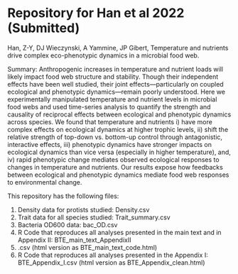 # Repository for Han et al 2022 (Submitted)

Han, Z-Y, DJ Wieczynski, A Yammine, JP Gibert, Temperature and nutrients drive complex eco-phenotypic dynamics in a microbial food web.

Summary: 
Anthropogenic increases in temperature and nutrient loads will likely impact food web structure and stability. Though their independent effects have been well studied, their joint effects—particularly on coupled ecological and phenotypic dynamics—remain poorly understood. Here we experimentally manipulated temperature and nutrient levels in microbial food webs and used time-series analysis to quantify the strength and causality of reciprocal effects between ecological and phenotypic dynamics across species. We found that temperature and nutrients i) have more complex effects on ecological dynamics at higher trophic levels, ii) shift the relative strength of top-down vs. bottom-up control through antagonistic, interactive effects, iii) phenotypic dynamics have stronger impacts on ecological dynamics than vice versa (especially in higher temperature), and, iv) rapid phenotypic change mediates observed ecological responses to changes in temperature and nutrients. Our results expose how feedbacks between ecological and phenotypic dynamics mediate food web responses to environmental change. 


This repository has the following files:
1) Density data for protists studied: Density.csv
2) Trait data for all species studied: Trait_summary.csv
3) Bacteria OD600 data: bac_OD.csv
4) R Code that reproduces all analyses presented in the main text and in Appendix II: BTE_main_text_AppendixII
5) .csv (html version as BTE_main_text_code.html)
6) R Code that reproduces all analyses presented in the Appendix I: BTE_Appendix_I.csv (html version as BTE_Appendix_clean.html)
